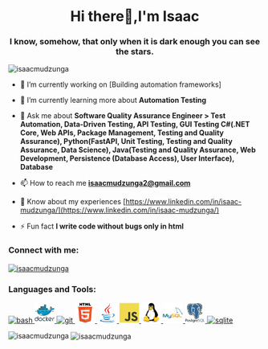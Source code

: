 <h1 align="center">Hi there👋,I'm Isaac</h1>
<h3 align="center">I know, somehow, that only when it is dark enough you can see the stars.</h3>

<p align="left"> <img src="https://komarev.com/ghpvc/?username=isaacmudzunga&label=Profile%20views&color=0e75b6&style=flat" alt="isaacmudzunga" /> </p>

- 🔭 I’m currently working on [Building automation frameworks]

- 🌱 I’m currently learning more about **Automation Testing**

- 💬 Ask me about **Software Quality Assurance Engineer > Test Automation, Data-Driven Testing, API Testing, GUI Testing C#(.NET Core, Web APIs, Package Management, Testing and Quality Assurance), Python(FastAPI, Unit Testing, Testing and Quality Assurance, Data Science), Java(Testing and Quality Assurance, Web Development, Persistence (Database Access), User Interface), Database**

- 📫 How to reach me **isaacmudzunga2@gmail.com**

- 📄 Know about my experiences [https://www.linkedin.com/in/isaac-mudzunga/](https://www.linkedin.com/in/isaac-mudzunga/)

- ⚡ Fun fact **I write code without bugs only in html**

<h3 align="left">Connect with me:</h3>
<p align="left">
<a href="https://linkedin.com/in/isaacmudzunga" target="blank"><img align="center" src="https://raw.githubusercontent.com/rahuldkjain/github-profile-readme-generator/master/src/images/icons/Social/linked-in-alt.svg" alt="isaacmudzunga" height="30" width="40" /></a>
</p>

<h3 align="left">Languages and Tools:</h3>
<p align="left"> <a href="https://www.gnu.org/software/bash/" target="_blank" rel="noreferrer"> <img src="https://www.vectorlogo.zone/logos/gnu_bash/gnu_bash-icon.svg" alt="bash" width="40" height="40"/> </a> <a href="https://www.docker.com/" target="_blank" rel="noreferrer"> <img src="https://raw.githubusercontent.com/devicons/devicon/master/icons/docker/docker-original-wordmark.svg" alt="docker" width="40" height="40"/> </a> <a href="https://git-scm.com/" target="_blank" rel="noreferrer"> <img src="https://www.vectorlogo.zone/logos/git-scm/git-scm-icon.svg" alt="git" width="40" height="40"/> </a> <a href="https://www.w3.org/html/" target="_blank" rel="noreferrer"> <img src="https://raw.githubusercontent.com/devicons/devicon/master/icons/html5/html5-original-wordmark.svg" alt="html5" width="40" height="40"/> </a> <a href="https://www.java.com" target="_blank" rel="noreferrer"> <img src="https://raw.githubusercontent.com/devicons/devicon/master/icons/java/java-original.svg" alt="java" width="40" height="40"/> </a> <a href="https://developer.mozilla.org/en-US/docs/Web/JavaScript" target="_blank" rel="noreferrer"> <img src="https://raw.githubusercontent.com/devicons/devicon/master/icons/javascript/javascript-original.svg" alt="javascript" width="40" height="40"/> </a> <a href="https://www.linux.org/" target="_blank" rel="noreferrer"> <img src="https://raw.githubusercontent.com/devicons/devicon/master/icons/linux/linux-original.svg" alt="linux" width="40" height="40"/> </a> <a href="https://www.mysql.com/" target="_blank" rel="noreferrer"> <img src="https://raw.githubusercontent.com/devicons/devicon/master/icons/mysql/mysql-original-wordmark.svg" alt="mysql" width="40" height="40"/> </a> <a href="https://www.postgresql.org" target="_blank" rel="noreferrer"> <img src="https://raw.githubusercontent.com/devicons/devicon/master/icons/postgresql/postgresql-original-wordmark.svg" alt="postgresql" width="40" height="40"/> </a> <a href="https://www.python.org" target="_blank" rel="noreferrer"> <img src="https://www.vectorlogo.zone/logos/sqlite/sqlite-icon.svg" alt="sqlite" width="40" height="40"/> </a> </p>

<p><img align="left" src="https://github-readme-stats.vercel.app/api/top-langs?username=isaacmudzunga&show_icons=true&locale=en&layout=compact" alt="isaacmudzunga" /></p>

<p>&nbsp;<img align="center" src="https://github-readme-stats.vercel.app/api?username=isaacmudzunga&show_icons=true&locale=en" alt="isaacmudzunga" /></p>

